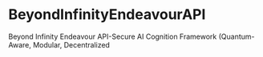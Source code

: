 # BeyondInfinityEndeavourAPI
Beyond Infinity Endeavour API-Secure AI Cognition Framework (Quantum-Aware, Modular, Decentralized
